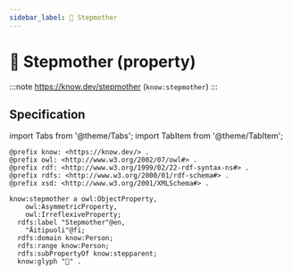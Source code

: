 ```yaml
---
sidebar_label: 👩 Stepmother
---
```


# 👩 Stepmother (property)

:::note
https://know.dev/stepmother
(`know:stepmother`)
:::

## Specification

import Tabs from '@theme/Tabs';
import TabItem from '@theme/TabItem';

<Tabs>
<TabItem value="turtle" label="Turtle">

```turtle
@prefix know: <https://know.dev/> .
@prefix owl: <http://www.w3.org/2002/07/owl#> .
@prefix rdf: <http://www.w3.org/1999/02/22-rdf-syntax-ns#> .
@prefix rdfs: <http://www.w3.org/2000/01/rdf-schema#> .
@prefix xsd: <http://www.w3.org/2001/XMLSchema#> .

know:stepmother a owl:ObjectProperty,
    owl:AsymmetricProperty,
    owl:IrreflexiveProperty;
  rdfs:label "Stepmother"@en,
    "Äitipuoli"@fi;
  rdfs:domain know:Person;
  rdfs:range know:Person;
  rdfs:subPropertyOf know:stepparent;
  know:glyph "👩" .

```

</TabItem>
</Tabs>
